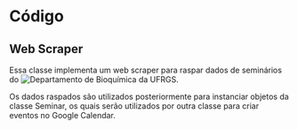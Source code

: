 # Código
## Web Scraper

Essa classe implementa um web scraper para raspar dados de seminários do ![Departamento de Bioquímica](https://www.ufrgs.br/ppgbioq/category/eventos/) da UFRGS.

Os dados raspados são utilizados posteriormente para instanciar objetos da classe Seminar, os quais serão utilizados por outra classe para criar eventos no Google Calendar.